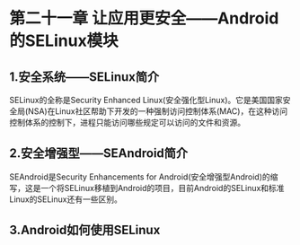 # 第二十一章 让应用更安全——Android的SELinux模块
## 1.安全系统——SELinux简介
SELinux的全称是Security Enhanced Linux(安全强化型Linux)。它是美国国家安全局(NSA)在Linux社区帮助下开发的一种强制访问控制体系(MAC)，在这种访问控制体系的控制下，进程只能访问哪些规定可以访问的文件和资源。






## 2.安全增强型——SEAndroid简介
SEAndroid是Security Enhancements for Android(安全增强型Android)的缩写，这是一个将SELinux移植到Android的项目，目前Android的SELinux和标准Linux的SELinux还有一些区别。







## 3.Android如何使用SELinux
